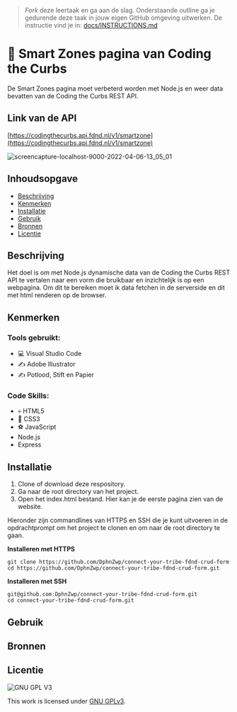 > _Fork_ deze leertaak en ga aan de slag. Onderstaande outline ga je gedurende deze taak in jouw eigen GitHub omgeving uitwerken. De instructie vind je in: [docs/INSTRUCTIONS.md](docs/INSTRUCTIONS.md)

# 🚐 Smart Zones pagina van Coding the Curbs
De Smart Zones pagina moet verbeterd worden met Node.js en weer data bevatten van de Coding the Curbs REST API.

## Link van de API
[https://codingthecurbs.api.fdnd.nl/v1/smartzone](https://codingthecurbs.api.fdnd.nl/v1/smartzone)

![screencapture-localhost-9000-2022-04-06-13_05_01](https://user-images.githubusercontent.com/69635977/161961338-97c874f2-28ca-491b-8119-ffd89b0c03f6.png)

## Inhoudsopgave

  * [Beschrijving](#beschrijving)
  * [Kenmerken](#kenmerken)
  * [Installatie](#installatie)
  * [Gebruik](#gebruik)
  * [Bronnen](#bronnen)
  * [Licentie](#licentie)

## Beschrijving
Het doel is om met Node.js dynamische data van de Coding the Curbs REST API te vertalen naar een vorm die bruikbaar en inzichtelijk is op een webpagina. Om dit te bereiken moet ik data fetchen in de serverside en dit met html renderen op de browser. 

## Kenmerken

### Tools gebruikt:
- 💻 Visual Studio Code
- ✍️ Adobe Illustrator
- ✍️ Potlood, Stift en Papier

### Code Skills:
- 💀 HTML5
- 🧍 CSS3
- ⚽ JavaScript
- Node.js
- Express

## Installatie
1. Clone of download deze respository.
2. Ga naar de root directory van het project.
3. Open het index.html bestand. Hier kan je de eerste pagina zien van de website.

Hieronder zijn commandlines van HTTPS en SSH die je kunt uitvoeren in de opdrachtprompt om het project te clonen en om naar de root directory te gaan.

**Installeren met HTTPS**

```
git clone https://github.com/DphnZwp/connect-your-tribe-fdnd-crud-form
cd https://github.com/DphnZwp/connect-your-tribe-fdnd-crud-form.git
```

**Installeren met SSH**

```
git@github.com:DphnZwp/connect-your-tribe-fdnd-crud-form.git
cd connect-your-tribe-fdnd-crud-form.git

```

## Gebruik

## Bronnen

## Licentie

![GNU GPL V3](https://www.gnu.org/graphics/gplv3-127x51.png)

This work is licensed under [GNU GPLv3](./LICENSE).
